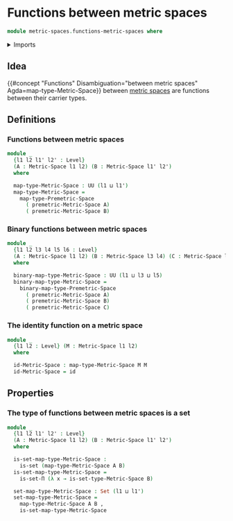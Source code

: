 # Functions between metric spaces

```agda
module metric-spaces.functions-metric-spaces where
```

<details><summary>Imports</summary>

```agda
open import foundation.dependent-pair-types
open import foundation.function-types
open import foundation.sets
open import foundation.universe-levels

open import metric-spaces.metric-spaces
open import metric-spaces.premetric-spaces
```

</details>

## Idea

{{#concept "Functions" Disambiguation="between metric spaces" Agda=map-type-Metric-Space}}
between [metric spaces](metric-spaces.metric-spaces.md) are functions between
their carrier types.

## Definitions

### Functions between metric spaces

```agda
module _
  {l1 l2 l1' l2' : Level}
  (A : Metric-Space l1 l2) (B : Metric-Space l1' l2')
  where

  map-type-Metric-Space : UU (l1 ⊔ l1')
  map-type-Metric-Space =
    map-type-Premetric-Space
      ( premetric-Metric-Space A)
      ( premetric-Metric-Space B)
```

### Binary functions between metric spaces

```agda
module _
  {l1 l2 l3 l4 l5 l6 : Level}
  (A : Metric-Space l1 l2) (B : Metric-Space l3 l4) (C : Metric-Space l5 l6)
  where

  binary-map-type-Metric-Space : UU (l1 ⊔ l3 ⊔ l5)
  binary-map-type-Metric-Space =
    binary-map-type-Premetric-Space
      ( premetric-Metric-Space A)
      ( premetric-Metric-Space B)
      ( premetric-Metric-Space C)
```

### The identity function on a metric space

```agda
module _
  {l1 l2 : Level} (M : Metric-Space l1 l2)
  where

  id-Metric-Space : map-type-Metric-Space M M
  id-Metric-Space = id
```

## Properties

### The type of functions between metric spaces is a set

```agda
module _
  {l1 l2 l1' l2' : Level}
  (A : Metric-Space l1 l2) (B : Metric-Space l1' l2')
  where

  is-set-map-type-Metric-Space :
    is-set (map-type-Metric-Space A B)
  is-set-map-type-Metric-Space =
    is-set-Π (λ x → is-set-type-Metric-Space B)

  set-map-type-Metric-Space : Set (l1 ⊔ l1')
  set-map-type-Metric-Space =
    map-type-Metric-Space A B ,
    is-set-map-type-Metric-Space
```

